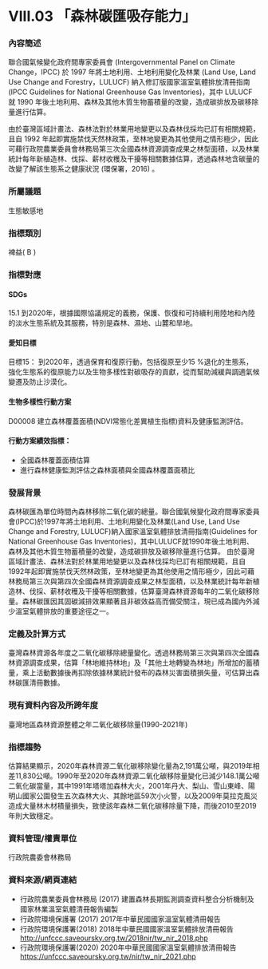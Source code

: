 # VIII.03 「森林碳匯吸存能力」

<script type="text/javascript" src="http://cdn.mathjax.org/mathjax/latest/MathJax.js?config=TeX-AMS-MML_HTMLorMML"></script>

### 內容簡述
聯合國氣候變化政府間專家委員會 (Intergovernmental Panel on Climate Change，IPCC) 於 1997 年將土地利用、土地利用變化及林業 (Land Use, Land Use Change and Forestry，LULUCF) 納入修訂版國家溫室氣體排放清冊指南 (IPCC Guidelines for National Greenhouse Gas Inventories)，其中 LULUCF 就 1990 年後土地利用、森林及其他木質生物蓄積量的改變，造成碳排放及碳移除量進行估算。

由於臺灣區域計畫法、森林法對於林業用地變更以及森林伐採均已訂有相關規範，且自 1992 年起即實施禁伐天然林政策，至林地變更為其他使用之情形極少，因此可藉行政院農業委員會林務局第三次全國森林資源調查成果之林型面積，以及林業統計每年新植造林、伐採、薪材收穫及干擾等相關數據估算，透過森林地含碳量的改變了解該生態系之健康狀況 (環保署，2016) 。

### 所屬議題
生態敏感地
### 指標類別
裨益( B )
### 指標對應
#### SDGs
15.1
到2020年，根據國際協議規定的義務，保護、恢復和可持續利用陸地和內陸的淡水生態系統及其服務，特別是森林、濕地、山麓和旱地。
#### 愛知目標
目標15：
到2020年，透過保育和復原行動，包括復原至少15 %退化的生態系，強化生態系的復原能力以及生物多樣性對碳吸存的貢獻，從而幫助減緩與調適氣候變遷及防止沙漠化。
#### 生物多樣性行動方案
D00008 建立森林覆蓋面積(NDVI常態化差異植生指標)資料及健康監測評估。
#### 行動方案績效指標：
* 全國森林覆蓋面積估算
* 進行森林健康監測評估之森林面積與全國森林覆蓋面積比
### 發展背景
森林碳匯為單位時間內森林移除二氧化碳的總量。聯合國氣候變化政府間專家委員會(IPCC)於1997年將土地利用、土地利用變化及林業(Land Use, Land Use Change and Forestry, LULUCF)納入國家溫室氣體排放清冊指南(Guidelines for National Greenhouse Gas Inventories)，其中LULUCF就1990年後土地利用、森林及其他木質生物蓄積量的改變，造成碳排放及碳移除量進行估算。
由於臺灣區域計畫法、森林法對於林業用地變更以及森林伐採均已訂有相關規範，且自1992年起即實施禁伐天然林政策，至林地變更為其他使用之情形極少，因此可藉林務局第三次與第四次全國森林資源調查成果之林型面積，以及林業統計每年新植造林、伐採、薪材收穫及干擾等相關數據，估算臺灣森林資源每年的二氧化碳移除量。森林碳匯因其固碳減排效果顯著且非碳效益高而備受關注，現已成為國內外減少溫室氣體排放的重要途徑之一。
### 定義及計算方式
臺灣森林資源各年度之二氧化碳移除總量變化。透過林務局第三次與第四次全國森林資源調查成果，估算「林地維持林地」及「其他土地轉變為林地」所增加的蓄積量，乘上活動數據後再扣除依據林業統計發布的森林災害面積損失量，可估算出森林碳匯清冊數據。
### 現有資料內容及所跨年度
臺灣地區森林資源整體之年二氧化碳移除量(1990-2021年)
### 指標趨勢
估算結果顯示，2020年森林資源二氧化碳移除變化量為2,191萬公噸，與2019年相差11,830公噸。1990年至2020年森林資源二氧化碳移除量變化已減少148.1萬公噸二氧化碳當量，其中1991年塔塔加森林大火，2001年丹大、梨山、雪山東峰、陽明山國家公園發生五次森林大火、其餘地區59次小火警，以及2009年莫拉克風災造成大量林木材積量損失，致使該年森林二氧化碳移除量下降，而後2010至2019年則大致穩定。
### 資料管理/權責單位
行政院農委會林務局
### 資料來源/網頁連結
* 行政院農業委員會林務局 (2017) 建置森林長期監測調查資料整合分析機制及國家林業溫室氣體清冊報告編製
* 行政院環境保護署 (2017) 2017年中華民國國家溫室氣體清冊報告
* 行政院環境保護署(2018) 2018年中華民國國家溫室氣體排放清冊報告
http://unfccc.saveoursky.org.tw/2018nir/tw_nir_2018.php
* 行政院環境保護署(2020) 2020年中華民國國家溫室氣體排放清冊報告
https://unfccc.saveoursky.org.tw/nir/tw_nir_2021.php
